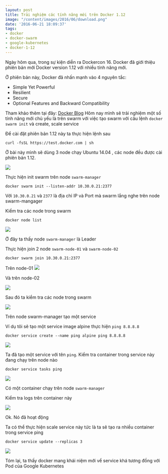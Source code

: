 ```yaml
---
layout: post
title: Trải nghiệm các tính năng mới trên Docker 1.12
image: "/content/images/2016/06/download.png"
date: '2016-06-21 18:09:37'
tags:
- docker
- docker-swarm
- google-kubernetes
- docker-1-12
---
```


Ngày hôm qua, trong sự kiện diễn ra Dockercon 16. Docker đã giới thiệu phiên bản mới Docker version 1.12 với nhiều tính năng mới.

Ở phiên bản này, Docker đã nhấn mạnh vào 4 nguyên tắc:

- Simple Yet Powerful
- Resilient
- Secure
- Optional Features and Backward Compatibility 

Tham khảo thêm tại đây: [Docker Blog](https://blog.docker.com/2016/06/docker-1-12-built-in-orchestration/)
Hôm nay mình sẽ trải nghiệm một số tính năng mới chủ yếu là trên swarm với việc tạo swarm với câu lệnh `docker swarm init` và create, scale  service 

Để cài đặt phiên bản 1.12 này ta thực hiện lệnh sau

```
curl -fsSL https://test.docker.com | sh
```

Ở bài này mình sẽ dùng 3 node chạy Ubuntu 14.04 , các node đều được cài phiên bản 1.12.

<img src="http://i.imgur.com/ZSiM9oX.png">



Thực hiện init swarm trên node `swarm-manager`

```
docker swarm init --listen-addr 10.30.0.21:2377
```
Với  `10.30.0.21` và `2377` là địa chỉ IP và Port mà swarm lắng nghe trên node swarm-mangager


Kiểm tra các node trong swarm

```
docker node list
```

<img src="http://i.imgur.com/hkaKJrk.png">


Ở đây ta thấy node `swarm-manager` là Leader

Thực hiện join 2 node `swarm-node-01` và `swarm-node-02`

```
docker swarm join 10.30.0.21:2377
```
Trên node-01
<img src="http://i.imgur.com/tpENydC.png">

Và trên node-02

<img src="http://i.imgur.com/Whoue9J.png">

Sau đó ta kiểm tra các node trong swarm

<img src="http://i.imgur.com/d0tqj0a.png">


Trên node swarm-manager tạo một service 

Ví dụ tôi sẽ tạo một service image alpine thực hiện `ping 8.8.8.8`
```
docker service create --name ping alpine ping 8.8.8.8
```

<img src="http://i.imgur.com/iZz3PMl.png">

Ta đã tạo một service với tên `ping`. Kiểm tra container trong service này đang chạy trên node nào

```
docker service tasks ping
```

<img src="http://i.imgur.com/vhGSoQQ.png">

Có một container chạy trên node `swarm-manager`

Kiểm tra logs trên container này

<img src="http://i.imgur.com/mq7aT4F.png">

Ok. Nó đã hoạt động

Ta có thể thực hiện scale service này tức là ta sẽ tạo ra nhiều container trong service ping

```
docker service update --replicas 3
```

<img src="http://i.imgur.com/5ATcXsB.png">

Tóm lại, ta thấy docker mang khái niệm mới vể service khá tương đồng với Pod của Google Kubernetes